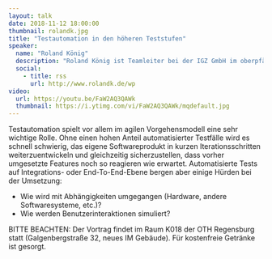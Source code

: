 ```yaml
---
layout: talk
date: 2018-11-12 18:00:00
thumbnail: rolandk.jpg
title: "Testautomation in den höheren Teststufen"
speaker:
  name: "Roland König"
  description: "Roland König ist Teamleiter bei der IGZ GmbH im oberpfälzischen Falkenberg und arbeitet dort zusammen mit seinem Team an den neusten technologischen Innovationen im Bereich der Logistik/Industrie 4.0. Daneben schlägt sein Herz auch privat klar für Softwareentwicklung, beispielsweise bei der Entwicklung der OpenSource 3D-Engine Seeing#. Er ist hauptsächlich in der Programmiersprache C# unterwegs und setzt dabei je nach Projekterfordernissen entweder auf das große .NET Framework oder .NET Core."
  social:
    - title: rss
      url: http://www.rolandk.de/wp
video:
  url: https://youtu.be/FaW2AQ3QAWk
  thumbnail: https://i.ytimg.com/vi/FaW2AQ3QAWk/mqdefault.jpg
---
```

Testautomation spielt vor allem im agilen Vorgehensmodell eine sehr wichtige Rolle. Ohne einen hohen Anteil automatisierter Testfälle wird es schnell schwierig, das eigene Softwareprodukt in kurzen Iterationsschritten weiterzuentwickeln und gleichzeitig sicherzustellen, dass vorher umgesetzte Features noch so reagieren wie erwartet. Automatisierte Tests auf Integrations- oder End-To-End-Ebene bergen aber einige Hürden bei der Umsetzung:

- Wie wird mit Abhängigkeiten umgegangen (Hardware, andere Softwaresysteme, etc.)?
- Wie werden Benutzerinteraktionen simuliert?


BITTE BEACHTEN: Der Vortrag findet im Raum K018 der OTH Regensburg statt (Galgenbergstraße 32, neues IM Gebäude). Für kostenfreie Getränke ist gesorgt.